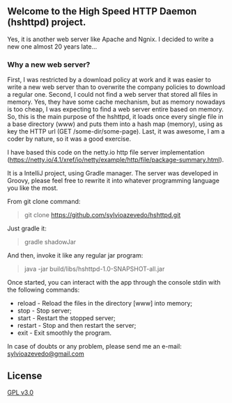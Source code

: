 ## Welcome to the High Speed HTTP Daemon (hshttpd) project.

Yes, it is another web server like Apache and Ngnix. I decided to write a new one almost 20 years late...

### Why a new web server?
First, I was restricted by a download policy at work and it was easier to write a new web server than to overwrite the company policies to download a regular one. Second, I could not find a web server that stored all files in memory. Yes, they have some cache mechanism, but as memory nowadays is too cheap, I was expecting to find a web server entire based on memory. So, this is the main purpose of the hshttpd, it loads once every single file in a base directory (www) and puts them into a hash map (memory), using as key the HTTP url (GET /some-dir/some-page). Last, it was awesome, I am a coder by nature, so it was a good exercise.


I have based this code on the netty.io http file server implementation (https://netty.io/4.1/xref/io/netty/example/http/file/package-summary.html).

It is a IntelliJ project, using Gradle manager. The server was developed in Groovy, please feel free to rewrite it into whatever programming language you like the most.

From git clone command:

> git clone https://github.com/sylvioazevedo/hshttpd.git

Just gradle it:

> gradle shadowJar

And then, invoke it like any regular jar program:

> java -jar build/libs/hshttpd-1.0-SNAPSHOT-all.jar 

Once started, you can interact with the app through the console stdin with the following commands:

  * reload - Reload the files in the directory [www] into memory;
  * stop - Stop server;
  * start - Restart the stopped server;
  * restart - Stop and then restart the server;
  * exit - Exit smoothly the program.
  
In case of doubts or any problem, please send me an e-mail: <sylvioazevedo@gmail.com>

## License

[GPL v3.0](https://www.gnu.org/licenses/gpl-3.0.en.html)